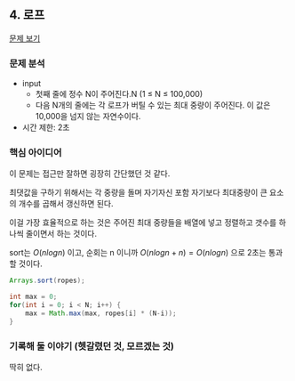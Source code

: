 ## 4. 로프

[문제 보기](https://www.acmicpc.net/problem/2217)


### 문제 분석


- input
  - 첫째 줄에 정수 N이 주어진다.N (1 ≤ N ≤ 100,000)
  - 다음 N개의 줄에는 각 로프가 버틸 수 있는 최대 중량이 주어진다. 이 값은 10,000을 넘지 않는 자연수이다.
- 시간 제한: 2초

### 핵심 아이디어

이 문제는 접근만 잘하면 굉장히 간단했던 것 같다.

최댓값을 구하기 위해서는
각 중량을 돌며 자기자신 포함 자기보다 최대중량이 큰 요소의 개수를 곱해서 갱신하면 된다.

이걸 가장 효율적으로 하는 것은
주어진 최대 중량들을 배열에 넣고 정렬하고 갯수를 하나씩 줄이면서 하는 것이다.

sort는 $O(nlogn)$ 이고, 순회는 n 이니까 $O(nlogn + n) = O(nlogn)$ 으로 2초는 통과할 것이다.

```java
Arrays.sort(ropes);

int max = 0;
for(int i = 0; i < N; i++) {
    max = Math.max(max, ropes[i] * (N-i));
}
```



### 기록해 둘 이야기 (헷갈렸던 것, 모르겠는 것)

딱히 없다.
